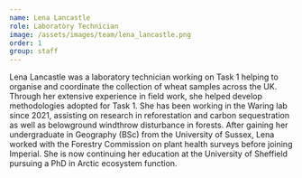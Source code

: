 ```yaml
---
name: Lena Lancastle
role: Laboratory Technician
image: /assets/images/team/lena_lancastle.png
order: 1
group: staff
---
```


Lena Lancastle was a laboratory technician working on Task 1 helping to organise and coordinate the collection of wheat samples across the UK. Through her extensive experience in field work, she helped develop methodologies adopted for Task 1. She has been working in the Waring lab since 2021, assisting on research in reforestation and carbon sequestration as well as belowground windthrow disturbance in forests. After gaining her undergraduate in Geography (BSc) from the University of Sussex, Lena worked with the Forestry Commission on plant health surveys before joining Imperial. She is now continuing her education at the University of Sheffield pursuing a PhD in Arctic ecosystem function.